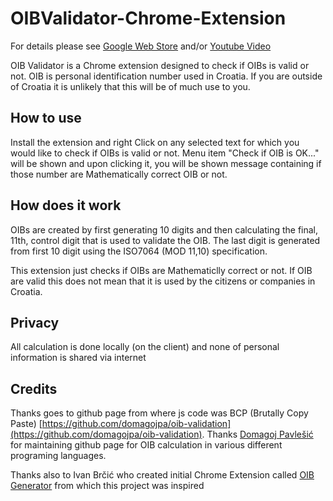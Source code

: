 # OIBValidator-Chrome-Extension

For details please see [Google Web Store](https://chrome.google.com/webstore/detail/oib-validator/fhacgojihicckkpikfobmmgkbnokmpom) and/or [Youtube Video](https://www.youtube.com/watch?v=Pulo6HCOW9Q)

OIB Validator is a Chrome extension designed to check if OIBs is valid or not.
OIB is personal identification number used in Croatia. If you are outside of Croatia it is unlikely that this will be of much use to you.

## How to use
Install the extension and right Click on any selected text for which you would like to check if OIBs is valid or not. Menu item "Check if OIB is OK..." will be shown and upon clicking it, you will be shown message containing if those number are Mathematically correct OIB or not.

## How does it work
OIBs are created by first generating 10 digits and then calculating the final, 11th, control digit that is used to validate the OIB. The last digit is generated from first 10 digit using the ISO7064 (MOD 11,10) specification.

This extension just checks if OIBs are Mathematiclly correct or not. If OIB are valid this does not mean that it is used by the citizens or companies in Croatia.

## Privacy
All calculation is done locally (on the client) and none of personal information is shared via internet

## Credits
Thanks goes to github page from where js code was BCP (Brutally Copy Paste) [https://github.com/domagojpa/oib-validation](https://github.com/domagojpa/oib-validation). 
Thanks [Domagoj Pavlešić](http://domagoj.eu/oib/) for maintaining github page for OIB calculation in various different programing languages.

Thanks also to Ivan Brčić who created initial Chrome Extension called [OIB Generator](https://chrome.google.com/webstore/detail/oib-generator/kjhgcmcnfeelonhdmfmneiekfcicekfn) from which this project was inspired
